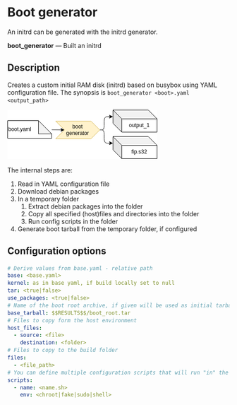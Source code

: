 # Boot generator

An initrd can be generated with the initrd generator.

**boot_generator** — Built an initrd

## Description

Creates a custom initial RAM disk (initrd) based on busybox using YAML configuration file.
The synopsis is `boot_generator <boot>.yaml <output_path>`

![BuildTools](../assets/boot_config.drawio.png)

The internal steps are:

 1. Read in YAML configuration file
 2. Download debian packages
 3. In a temporary folder
    1. Extract debian packages into the folder
    2. Copy all specified (host)files and directories into the folder
    3. Run config scripts in the folder
 4. Generate boot tarball from the temporary folder, if configured

## Configuration options

```yaml
# Derive values from base.yaml - relative path
base: <base.yaml>
kernel: as in base yaml, if build locally set to null
tar: <true|false>
use_packages: <true|false>
# Name of the boot root archive, if given will be used as initial tarball base
base_tarball: $$RESULTS$$/boot_root.tar
# Files to copy form the host environment
host_files:
  - source: <file>
    destination: <folder>
# Files to copy to the build folder
files:
  - <file_path>
# You can define multiple configuration scripts that will run "in" the tarball
scripts:
  - name: <name.sh>
    env: <chroot|fake|sudo|shell>
```
